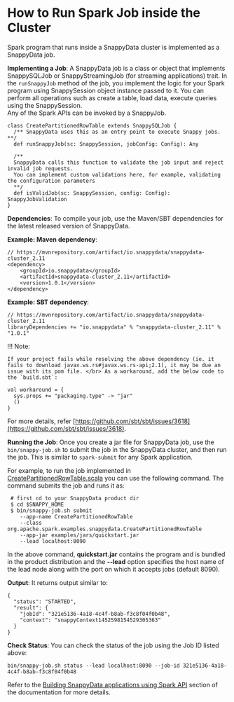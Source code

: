 <a id="howto-job"></a>
# How to Run Spark Job inside the Cluster
Spark program that runs inside a SnappyData cluster is implemented as a SnappyData job.

**Implementing a Job**: 
A SnappyData job is a class or object that implements SnappySQLJob or SnappyStreamingJob (for streaming applications) trait. In the `runSnappyJob` method of the job, you implement the logic for your Spark program using SnappySession object instance passed to it. You can perform all operations such as create a table, load data, execute queries using the SnappySession. <br/>
Any of the Spark APIs can be invoked by a SnappyJob.

```no-highlight
class CreatePartitionedRowTable extends SnappySQLJob {
  /** SnappyData uses this as an entry point to execute Snappy jobs. **/
  def runSnappyJob(sc: SnappySession, jobConfig: Config): Any

  /**
  SnappyData calls this function to validate the job input and reject invalid job requests.
  You can implement custom validations here, for example, validating the configuration parameters
  **/
  def isValidJob(sc: SnappySession, config: Config): SnappyJobValidation
}
```

**Dependencies**:
To compile your job, use the Maven/SBT dependencies for the latest released version of SnappyData.

**Example: Maven dependency**:

```no-highlight
// https://mvnrepository.com/artifact/io.snappydata/snappydata-cluster_2.11
<dependency>
    <groupId>io.snappydata</groupId>
    <artifactId>snappydata-cluster_2.11</artifactId>
    <version>1.0.1</version>
</dependency>
```

**Example: SBT dependency**:

```no-highlight
// https://mvnrepository.com/artifact/io.snappydata/snappydata-cluster_2.11
libraryDependencies += "io.snappydata" % "snappydata-cluster_2.11" % "1.0.1"
```

!!! Note:
	
    If your project fails while resolving the above dependency (ie. it fails to download javax.ws.rs#javax.ws.rs-api;2.1), it may be due an issue with its pom file. </br> As a workaround, add the below code to the `build.sbt`:

```no-highlight
val workaround = {
  sys.props += "packaging.type" -> "jar"
  ()
}
```

For more details, refer [https://github.com/sbt/sbt/issues/3618](https://github.com/sbt/sbt/issues/3618).

**Running the Job**: 
Once you create a jar file for SnappyData job, use the `bin/snappy-job.sh` to submit the job in the SnappyData cluster, and then run the job. This is similar to `spark-submit` for any Spark application. 

For example, to run the job implemented in [CreatePartitionedRowTable.scala](https://github.com/SnappyDataInc/snappydata/blob/master/examples/src/main/scala/org/apache/spark/examples/snappydata/CreatePartitionedRowTable.scala) you can use the following command. The command submits the job and runs it as:

```no-highlight
 # first cd to your SnappyData product dir
 $ cd $SNAPPY_HOME
 $ bin/snappy-job.sh submit
    --app-name CreatePartitionedRowTable
    --class org.apache.spark.examples.snappydata.CreatePartitionedRowTable
    --app-jar examples/jars/quickstart.jar
    --lead localhost:8090
```
In the above command, **quickstart.jar** contains the program and is bundled in the product distribution and the **--lead** option specifies the host name of the lead node along with the port on which it accepts jobs (default 8090).

**Output**: It returns output similar to:

```no-highlight
{
  "status": "STARTED",
  "result": {
    "jobId": "321e5136-4a18-4c4f-b8ab-f3c8f04f0b48",
    "context": "snappyContext1452598154529305363"
  }
}
```

**Check Status**: You can check the status of the job using the Job ID listed above:

```no-highlight
bin/snappy-job.sh status --lead localhost:8090 --job-id 321e5136-4a18-4c4f-b8ab-f3c8f04f0b48
```

Refer to the [Building SnappyData applications using Spark API](../programming_guide/building_snappydata_applications_using_spark_api.md) section of the documentation for more details.
